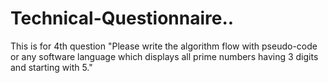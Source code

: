 # Technical-Questionnaire..
This is for  4th question
"Please write the algorithm flow with pseudo-code or any software language which displays all prime numbers having 3 digits and starting with 5." 

